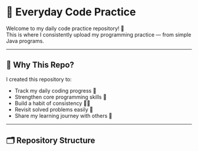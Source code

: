 
# 🧠 Everyday Code Practice

Welcome to my daily code practice repository! 🚀  
This is where I consistently upload my programming practice — from simple Java programs.

---

## 📅 Why This Repo?

I created this repository to:
- Track my daily coding progress 📝
- Strengthen core programming skills 💪
- Build a habit of consistency 🧘‍♀️
- Revisit solved problems easily 🔁
- Share my learning journey with others 🌱

---

## 🗂️ Repository Structure

